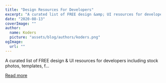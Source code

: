 ```yaml
---
title: "Design Resources For Developers"
excerpt: "A curated list of FREE design &amp; UI resources for developers including stock photos, templates, f..."
date: "2020-08-13"
coverImage: ""
author:
  name: Koders
  picture: "assets/blog/authors/koders.png"
ogImage:
  url: ""
---
```


A curated list of FREE design &amp; UI resources for developers including stock photos, templates, f...

[Read more](https://dev.to/dip15739/design-resources-for-developers-5alm)
